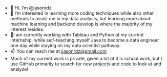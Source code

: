 - 👋 Hi, I’m @jasonrdz
- 👀 I’m interested in learning more coding techniques while also other methods to assist me in my data analysis, but learning more about machine learning and backend develop is where the majority of my interest resides. 
- 🌱I am currently working with Tableau and Python at my current internship, while self-teaching myself Java to become a data engineer one day while staying on my data scientist pathway. 
- 📫 You can reach me at jjasonrdz@gmail.com
- Much of my current work is private, given a lot of it is school work, but I use GitHub primarily to search for new projects and code to look at and analyze!

<!---
jasonrdz/jasonrdz is a ✨ special ✨ repository because its `README.md` (this file) appears on your GitHub profile.
You can click the Preview link to take a look at your changes.
--->

